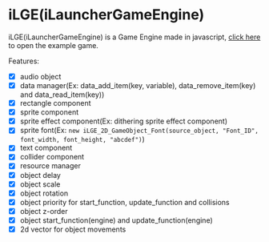 # iLGE(iLauncherGameEngine)
iLGE(iLauncherGameEngine) is a Game Engine made in javascript, [click here](https://ilauncherdev.github.io/iLauncherGameEngine/main/) to open the example game.

Features:
- [x] audio object
- [x] data manager(Ex: data_add_item(key, variable), data_remove_item(key) and data_read_item(key))
- [x] rectangle component
- [x] sprite component
- [x] sprite effect component(Ex: dithering sprite effect component)
- [x] sprite font(Ex: `new iLGE_2D_GameObject_Font(source_object, "Font_ID", font_width, font_height, "abcdef")`)
- [x] text component
- [x] collider component
- [x] resource manager
- [x] object delay
- [x] object scale
- [x] object rotation
- [x] object priority for start_function, update_function and collisions
- [x] object z-order
- [x] object start_function(engine) and update_function(engine)
- [x] 2d vector for object movements